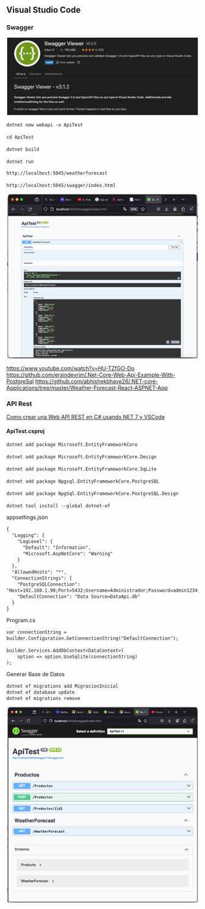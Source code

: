 ## Visual Studio Code

### Swagger

<center>
	<img src="../Images/Swagger_01.png" width="500">
</center>

```
dotnet new webapi -o ApiTest

cd ApiTest

dotnet build

dotnet run
```

```
http://localhost:5045/weatherforecast

http://localhost:5045/swagger/index.html
```

<center>
	<img src="../Images/Swagger_03.png" width="500">
</center>

https://www.youtube.com/watch?v=HU-TZfGO-Do
https://github.com/ersindevrim/.Net-Core-Web-Api-Example-With-PostgreSql
https://github.com/abhishekbhave26/.NET-core-Applications/tree/master/Weather-Forecast-React-ASPNET-App


### API Rest

[Como crear una Web API REST en C# usando NET 7 y VSCode](https://www.youtube.com/watch?v=uu3wtI0IH1E)

#### ApiTest.csproj

```
dotnet add package Microsoft.EntityFrameworkCore

dotnet add package Microsoft.EntityFrameworkCore.Design

dotnet add package Microsoft.EntityFrameworkCore.SqLite

dotnet add package Npgsql.EntityFrameworkCore.PostgreSQL

dotnet add package NpgSql.EntityFrameworkCore.PostgreSQL.Design

dotnet tool install --global dotnet-ef
```

appsettings.json

```
{
  "Logging": {
    "LogLevel": {
      "Default": "Information",
      "Microsoft.AspNetCore": "Warning"
    }
  },
  "AllowedHosts": "*",
  "ConnectionStrings": {
    "PostgreSQLConnection": "Host=192.168.1.90;Port=5432;Username=Administrador;Password=admin1234;Database=DBCONTROL;",
    "DefaultConnection": "Data Source=DataApi.db"
  }
}
```

Program.cs

```
var connectionString = builder.Configuration.GetConnectionString("DefaultConnection");

builder.Services.AddDbContext<DataContext>(
    option => option.UseSqlite(connectionString)
);
```

Generar Base de Datos

```
dotnet ef migrations add MigracionInicial
dotnet ef database update
dotnet ef migrations remove
```

<center>
	<img src="../Images/Swagger_04.png" width="500">
</center>